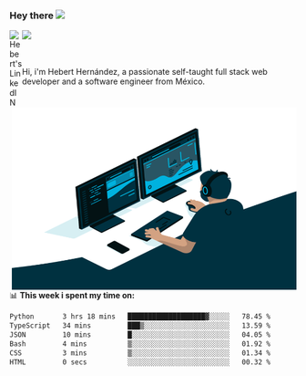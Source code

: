 ### Hey there <img src="https://media.giphy.com/media/hvRJCLFzcasrR4ia7z/giphy.gif" width="25px">
<a href="https://www.linkedin.com/in/evertcode/" target="_blank">
  <img align="left" alt="Hebert's LinkedIN" width="22px" src="https://raw.githubusercontent.com/peterthehan/peterthehan/master/assets/linkedin.svg" />
</a>

![](https://visitor-badge.glitch.me/badge?page_id=evertcode.evertcode)

<br />

Hi, i'm Hebert Hernández, a passionate self-taught full stack web developer and a software engineer from México.

<img align="right" alt="GIF" src="https://github.com/evertcode/evertcode/blob/master/code.gif?raw=true" width="500" height="320" />

📊 **This week i spent my time on:**

<!--START_SECTION:waka-->

```text
Python       3 hrs 18 mins   ███████████████████▓░░░░░   78.45 %
TypeScript   34 mins         ███▒░░░░░░░░░░░░░░░░░░░░░   13.59 %
JSON         10 mins         █░░░░░░░░░░░░░░░░░░░░░░░░   04.05 %
Bash         4 mins          ▒░░░░░░░░░░░░░░░░░░░░░░░░   01.92 %
CSS          3 mins          ▒░░░░░░░░░░░░░░░░░░░░░░░░   01.34 %
HTML         0 secs          ░░░░░░░░░░░░░░░░░░░░░░░░░   00.32 %
```

<!--END_SECTION:waka-->
